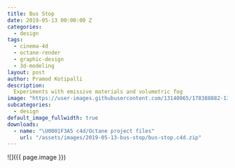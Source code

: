 ```yaml
---
title: Bus Stop
date: 2019-05-13 00:00:00 Z
categories:
  - design
tags:
  - cinema-4d
  - octane-render
  - graphic-design
  - 3d-modeling
layout: post
author: Pramod Kotipalli
description:
  Experiments with emissive materials and volumetric fog
image: "https://user-images.githubusercontent.com/13140065/178388882-13b1b60a-0fff-4f32-b9de-547baa75991f.png"
subcategories:
  - design
default_image_fullwidth: true
downloads:
  - name: "\U0001F3A5 c4d/Octane project files"
    url: "/assets/images/2019-05-13-bus-stop/bus-stop.c4d.zip"
---
```


![]({{ page.image }})
